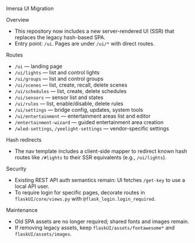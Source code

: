 Imersa UI Migration

Overview
- This repository now includes a new server-rendered UI (SSR) that replaces the legacy hash-based SPA.
- Entry point: `/ui`. Pages are under `/ui/*` with direct routes.

Routes
- `/ui` — landing page
- `/ui/lights` — list and control lights
- `/ui/groups` — list and control groups
- `/ui/scenes` — list, create, recall, delete scenes
- `/ui/schedules` — list, create, delete schedules
- `/ui/sensors` — sensor list and states
- `/ui/rules` — list, enable/disable, delete rules
- `/ui/settings` — bridge config, updates, system tools
- `/ui/entertainment` — entertainment areas list and editor
- `/entertainment-wizard` — guided entertainment area creation
- `/wled-settings`, `/yeelight-settings` — vendor-specific settings

Hash redirects
- The nav template includes a client-side mapper to redirect known hash routes
  like `/#lights` to their SSR equivalents (e.g., `/ui/lights`).

Security
- Existing REST API auth semantics remain: UI fetches `/get-key` to use a local API user.
- To require login for specific pages, decorate routes in `flaskUI/core/views.py` with `@flask_login.login_required`.

Maintenance
- Old SPA assets are no longer required; shared fonts and images remain.
- If removing legacy assets, keep `flaskUI/assets/fontawesome*` and `flaskUI/assets/images`.

